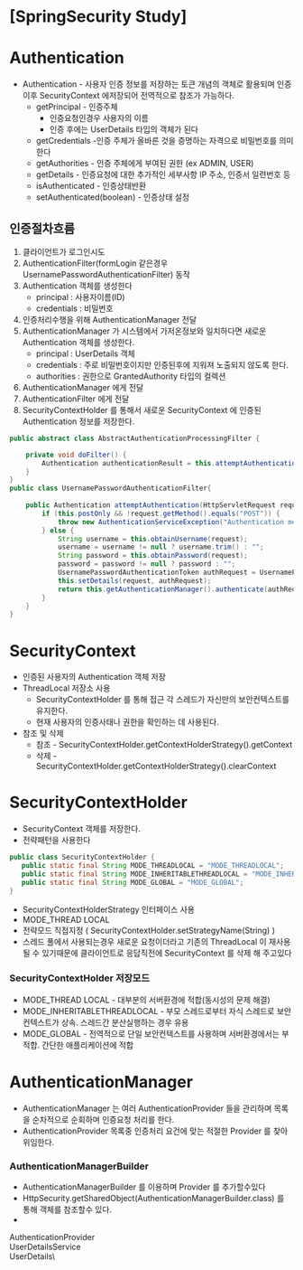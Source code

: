 # [SpringSecurity Study]
# Authentication

* Authentication - 사용자 인증 정보를 저장하는 토큰 개념의 객체로 활용되며 인증이후 SecurityContext 에저장되어 전역적으로 참조가 가능하다.
  * getPrincipal - 인증주체 
    * 인증요청인경우 사용자의 이름
    * 인증 후에는 UserDetails 타입의 객체가 된다
  * getCredentials -인증 주체가 올바른 것을 증명하는 자격으로 비밀번호를 의미한다
  * getAuthorities - 인증 주체에게 부여된 권한 (ex ADMIN, USER)
  * getDetails - 인증요청에 대한 추가적인 세부사항 IP 주소, 인증서 일련번호 등
  * isAuthenticated - 인증상태반환
  * setAuthenticated(boolean) - 인증상태 설정

## 인증절차흐름
1. 클라이언트가 로그인시도
2. AuthenticationFilter(formLogin 같은경우 UsernamePasswordAuthenticationFilter) 동작
3. Authentication 객체를 생성한다
   - principal : 사용자이름(ID)
   - credentials : 비밀번호
4. 인증처리수행을 위해 AuthenticationManager 전달
5. AuthenticationManager 가 시스템에서 가저온정보와 일치하다면 새로운Authentication 객체를 생성한다.
    - principal : UserDetails 객체
    - credentials : 주로 비밀번호이지만 인증된후에 지워져 노출되지 않도록 한다.
    - authorities : 권한으로 GrantedAuthority 타입의 컬렉션
6. AuthenticationManager 에게 전달
7. AuthenticationFilter 에게 전달
8. SecurityContextHolder 를 통해서 새로운 SecurityContext 에 인증된 Authentication 정보를 저장한다.

```java
public abstract class AbstractAuthenticationProcessingFilter {

    private void doFilter() {
        Authentication authenticationResult = this.attemptAuthentication(request, response);
    }
}
public class UsernamePasswordAuthenticationFilter{
    
    public Authentication attemptAuthentication(HttpServletRequest request, HttpServletResponse response) throws AuthenticationException {
        if (this.postOnly && !request.getMethod().equals("POST")) {
            throw new AuthenticationServiceException("Authentication method not supported: " + request.getMethod());
        } else {
            String username = this.obtainUsername(request);
            username = username != null ? username.trim() : "";
            String password = this.obtainPassword(request);
            password = password != null ? password : "";
            UsernamePasswordAuthenticationToken authRequest = UsernamePasswordAuthenticationToken.unauthenticated(username, password);
            this.setDetails(request, authRequest);
            return this.getAuthenticationManager().authenticate(authRequest);
        }
    }
}

```
# SecurityContext
* 인증된 사용자의 Authentication 객체 저장
* ThreadLocal 저장소 사용
  * SecurityContextHolder 를 통해 접근 각 스레드가 자신만의 보안컨텍스트를 유지한다.
  * 현재 사용자의 인증사태나 권한을 확인하는 데 사용된다.
* 참조 및 삭제
  * 참조 - SecurityContextHolder.getContextHolderStrategy().getContext
  * 삭제 - SecurityContextHolder.getContextHolderStrategy().clearContext

# SecurityContextHolder
* SecurityContext 객체를 저장한다.
* 전략패턴을 사용한다
 ```java
public class SecurityContextHolder {
    public static final String MODE_THREADLOCAL = "MODE_THREADLOCAL";
    public static final String MODE_INHERITABLETHREADLOCAL = "MODE_INHERITABLETHREADLOCAL";
    public static final String MODE_GLOBAL = "MODE_GLOBAL";
}
```
  * SecurityContextHolderStrategy 인터페이스 사용
  * MODE_THREAD LOCAL
  * 전략모드 직접지정 ( SecurityContextHolder.setStrategyName(String) )
* 스레드 풀에서 사용되는경우 새로운 요청이더라고 기존의 ThreadLocal 이 재사용될 수 있기때문에 클라이언트로 응답직전에 SecurityContext 를 삭제 해 주고있다

### SecurityContextHolder 저장모드
* MODE_THREAD LOCAL - 대부분의 서버환경에 적합(동시성의 문제 해결)
* MODE_INHERITABLETHREADLOCAL - 부모 스레드로부터 자식 스레드로 보안컨텍스트가 상속. 스레드간 분산실행하는 경우 유용
* MODE_GLOBAL - 전역적으로 단일 보안컨텍스트를 사용하며 서버환경에서는 부적합. 간단한 애플리케이션에 적합


# AuthenticationManager
* AuthenticationManager 는 여러 AuthenticationProvider 들을 관리하며 목록을 순차적으로 순회하며 인증요청 처리를 한다.
* AuthenticationProvider 목록중 인증처리 요건에 맞는 적절한 Provider 를 찾아 위임한다.
### AuthenticationManagerBuilder 
 - AuthenticationManagerBuilder 를 이용하며 Provider 를 추가할수있다
 - HttpSecurity.getSharedObject(AuthenticationManagerBuilder.class) 를 통해 객체를 참조할수 있다.
 - 




AuthenticationProvider\
UserDetailsService\
UserDetails\